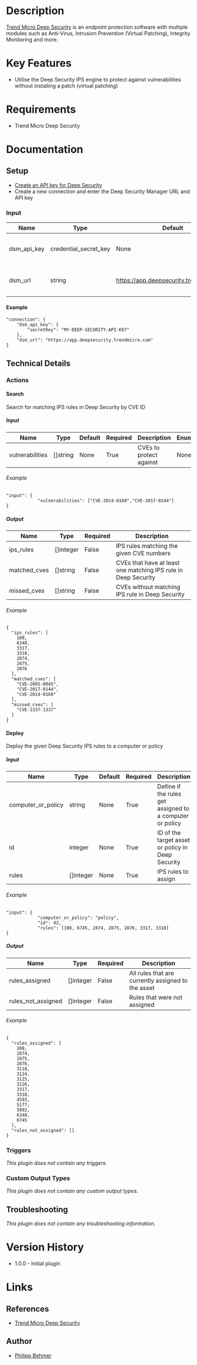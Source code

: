 # Description

[Trend Micro Deep Security](https://www.trendmicro.com/en_us/business/products/hybrid-cloud/deep-security.html) is an endpoint protection software with multiple modules such as Anti-Virus, Intrusion Prevention (Virtual Patching), Integrity Monitoring and more.

# Key Features

* Utilise the Deep Security IPS engine to protect against vulnerabilities without installing a patch (virtual patching)

# Requirements

* Trend Micro Deep Security

# Documentation

## Setup

* [Create an API key for Deep Security](https://help.deepsecurity.trendmicro.com/api-key.html)
* Create a new connection and enter the Deep Security Manager URL and API key 

### Input

|Name|Type|Default|Required|Description|Enum|
|----|----|-------|--------|-----------|----|
|dsm_api_key|credential_secret_key|None|True|API key of the Deep Security Manager|None|
|dsm_url|string|https://app.deepsecurity.trendmicro.com|True|URL of the Deep Security Manager|None|

#### Example

```
"connection": {
    "dsm_api_key": {
        "secretKey": "MY-DEEP-SECURITY-API-KEY"
    },
    "dsm_url": "https://app.deepsecurity.trendmicro.com"
}
```

## Technical Details

### Actions

#### Search

Search for matching IPS rules in Deep Security by CVE ID

##### Input

|Name|Type|Default|Required|Description|Enum|
|----|----|-------|--------|-----------|----|
|vulnerabilities|[]string|None|True|CVEs to protect against|None|

###### Example

```
"input": {
            "vulnerabilities": ["CVE-2014-0160","CVE-2017-0144"]
}
```

##### Output

|Name|Type|Required|Description|
|----|----|--------|-----------|
|ips_rules|[]integer|False|IPS rules matching the given CVE numbers|
|matched_cves|[]string|False|CVEs that have at least one matching IPS rule in Deep Security|
|missed_cves|[]string|False|CVEs without matching IPS rule in Deep Security|

###### Example

```
{
  "ips_rules": [
    108,
    6348,
    3317,
    3318,
    2874,
    2875,
    2876
  ],
  "matched_cves": [
    "CVE-2005-0045",
    "CVE-2017-0144",
    "CVE-2014-0160"
  ],
  "missed_cves": [
    "CVE-1337-1337"
  ]
}
```

#### Deploy

Deploy the given Deep Security IPS rules to a computer or policy

##### Input

|Name|Type|Default|Required|Description|Enum|
|----|----|-------|--------|-----------|----|
|computer_or_policy|string|None|True|Define if the rules get assigned to a computer or policy|['computer', 'policy']|
|id|integer|None|True|ID of the target asset or policy in Deep Security|None|
|rules|[]integer|None|True|IPS rules to assign|None|

###### Example

```
"input": {
            "computer_or_policy": "policy",
            "id": 42,
            "rules": [108, 6745, 2874, 2875, 2876, 3317, 3318]
}
```

##### Output

|Name|Type|Required|Description|
|----|----|--------|-----------|
|rules_assigned|[]integer|False|All rules that are currently assigned to the asset|
|rules_not_assigned|[]integer|False|Rules that were not assigned|

###### Example

```
{
  "rules_assigned": [
    108,
    2874,
    2875,
    2876,
    3118,
    3124,
    3125,
    3126,
    3317,
    3318,
    4593,
    5177,
    5892,
    6348,
    6745
  ],
  "rules_not_assigned": []
}
```

### Triggers

_This plugin does not contain any triggers._

### Custom Output Types

_This plugin does not contain any custom output types._

## Troubleshooting

_This plugin does not contain any troubleshooting information._

# Version History

* 1.0.0 - Initial plugin

# Links

## References

* [Trend Micro Deep Security](https://www.trendmicro.com/en_us/business/products/hybrid-cloud/deep-security.html)

## Author

* [Philipp Behmer](http://philippbehmer.de)
